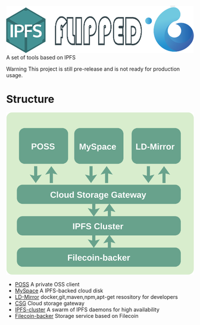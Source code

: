 ![](./imgs/flipped-logo.png)
A set of tools based on IPFS

Warning This project is still pre-release and is not ready for production usage.


# Structure

![](./imgs/flipped-architecture.svg)

* [POSS](./poss) A private OSS client
* [MySpace](./myspace) A IPFS-backed cloud disk
* [LD-Mirror](./ld-mirror) docker,git,maven,npm,apt-get resository for developers
* [CSG](./csg) Cloud storage gateway
* [IPFS-cluster](./ipfs-cluster) A swarm of IPFS daemons for high availability
* [Filecoin-backer](./filecoin-backer) Storage service based on Filecoin

